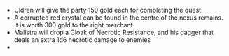 - Uldren will give the party 150 gold each for completing the quest.
- A corrupted red crystal can be found in the centre of the nexus remains. It is worth 300 gold to the right merchant.
- Malistra will drop a Cloak of Necrotic Resistance, and his dagger that deals an extra 1d6 necrotic damage to enemies
- 